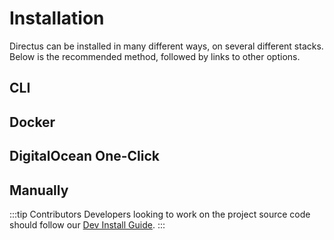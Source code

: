 # Installation

Directus can be installed in many different ways, on several different stacks. Below is the recommended method, followed by links to other options.

## CLI

## Docker

## DigitalOcean One-Click

## Manually

:::tip Contributors
Developers looking to work on the project source code should follow our [Dev Install Guide](#).
:::
